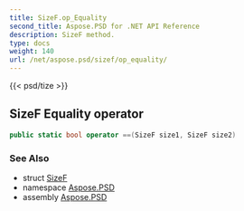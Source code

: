 ```yaml
---
title: SizeF.op_Equality
second_title: Aspose.PSD for .NET API Reference
description: SizeF method. 
type: docs
weight: 140
url: /net/aspose.psd/sizef/op_equality/
---
```

{{< psd/tize >}}
## SizeF Equality operator

```csharp
public static bool operator ==(SizeF size1, SizeF size2)
```

### See Also

* struct [SizeF](../)
* namespace [Aspose.PSD](../../sizef/)
* assembly [Aspose.PSD](../../../)


